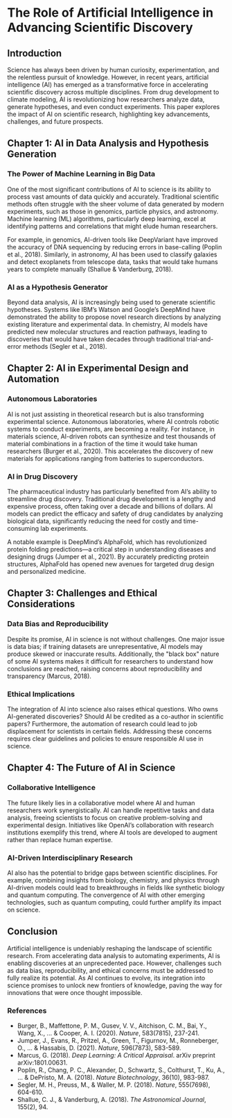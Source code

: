 # The Role of Artificial Intelligence in Advancing Scientific Discovery  

## Introduction  

Science has always been driven by human curiosity, experimentation, and the relentless pursuit of knowledge. However, in recent years, artificial intelligence (AI) has emerged as a transformative force in accelerating scientific discovery across multiple disciplines. From drug development to climate modeling, AI is revolutionizing how researchers analyze data, generate hypotheses, and even conduct experiments. This paper explores the impact of AI on scientific research, highlighting key advancements, challenges, and future prospects.  

## Chapter 1: AI in Data Analysis and Hypothesis Generation  

### The Power of Machine Learning in Big Data  

One of the most significant contributions of AI to science is its ability to process vast amounts of data quickly and accurately. Traditional scientific methods often struggle with the sheer volume of data generated by modern experiments, such as those in genomics, particle physics, and astronomy. Machine learning (ML) algorithms, particularly deep learning, excel at identifying patterns and correlations that might elude human researchers.  

For example, in genomics, AI-driven tools like DeepVariant have improved the accuracy of DNA sequencing by reducing errors in base-calling (Poplin et al., 2018). Similarly, in astronomy, AI has been used to classify galaxies and detect exoplanets from telescope data, tasks that would take humans years to complete manually (Shallue & Vanderburg, 2018).  

### AI as a Hypothesis Generator  

Beyond data analysis, AI is increasingly being used to generate scientific hypotheses. Systems like IBM’s Watson and Google’s DeepMind have demonstrated the ability to propose novel research directions by analyzing existing literature and experimental data. In chemistry, AI models have predicted new molecular structures and reaction pathways, leading to discoveries that would have taken decades through traditional trial-and-error methods (Segler et al., 2018).  

## Chapter 2: AI in Experimental Design and Automation  

### Autonomous Laboratories  

AI is not just assisting in theoretical research but is also transforming experimental science. Autonomous laboratories, where AI controls robotic systems to conduct experiments, are becoming a reality. For instance, in materials science, AI-driven robots can synthesize and test thousands of material combinations in a fraction of the time it would take human researchers (Burger et al., 2020). This accelerates the discovery of new materials for applications ranging from batteries to superconductors.  

### AI in Drug Discovery  

The pharmaceutical industry has particularly benefited from AI’s ability to streamline drug discovery. Traditional drug development is a lengthy and expensive process, often taking over a decade and billions of dollars. AI models can predict the efficacy and safety of drug candidates by analyzing biological data, significantly reducing the need for costly and time-consuming lab experiments.  

A notable example is DeepMind’s AlphaFold, which has revolutionized protein folding predictions—a critical step in understanding diseases and designing drugs (Jumper et al., 2021). By accurately predicting protein structures, AlphaFold has opened new avenues for targeted drug design and personalized medicine.  

## Chapter 3: Challenges and Ethical Considerations  

### Data Bias and Reproducibility  

Despite its promise, AI in science is not without challenges. One major issue is data bias; if training datasets are unrepresentative, AI models may produce skewed or inaccurate results. Additionally, the "black box" nature of some AI systems makes it difficult for researchers to understand how conclusions are reached, raising concerns about reproducibility and transparency (Marcus, 2018).  

### Ethical Implications  

The integration of AI into science also raises ethical questions. Who owns AI-generated discoveries? Should AI be credited as a co-author in scientific papers? Furthermore, the automation of research could lead to job displacement for scientists in certain fields. Addressing these concerns requires clear guidelines and policies to ensure responsible AI use in science.  

## Chapter 4: The Future of AI in Science  

### Collaborative Intelligence  

The future likely lies in a collaborative model where AI and human researchers work synergistically. AI can handle repetitive tasks and data analysis, freeing scientists to focus on creative problem-solving and experimental design. Initiatives like OpenAI’s collaboration with research institutions exemplify this trend, where AI tools are developed to augment rather than replace human expertise.  

### AI-Driven Interdisciplinary Research  

AI also has the potential to bridge gaps between scientific disciplines. For example, combining insights from biology, chemistry, and physics through AI-driven models could lead to breakthroughs in fields like synthetic biology and quantum computing. The convergence of AI with other emerging technologies, such as quantum computing, could further amplify its impact on science.  

## Conclusion  

Artificial intelligence is undeniably reshaping the landscape of scientific research. From accelerating data analysis to automating experiments, AI is enabling discoveries at an unprecedented pace. However, challenges such as data bias, reproducibility, and ethical concerns must be addressed to fully realize its potential. As AI continues to evolve, its integration into science promises to unlock new frontiers of knowledge, paving the way for innovations that were once thought impossible.  

### References  

- Burger, B., Maffettone, P. M., Gusev, V. V., Aitchison, C. M., Bai, Y., Wang, X., ... & Cooper, A. I. (2020). *Nature*, 583(7815), 237-241.  
- Jumper, J., Evans, R., Pritzel, A., Green, T., Figurnov, M., Ronneberger, O., ... & Hassabis, D. (2021). *Nature*, 596(7873), 583-589.  
- Marcus, G. (2018). *Deep Learning: A Critical Appraisal*. arXiv preprint arXiv:1801.00631.  
- Poplin, R., Chang, P. C., Alexander, D., Schwartz, S., Colthurst, T., Ku, A., ... & DePristo, M. A. (2018). *Nature Biotechnology*, 36(10), 983-987.  
- Segler, M. H., Preuss, M., & Waller, M. P. (2018). *Nature*, 555(7698), 604-610.  
- Shallue, C. J., & Vanderburg, A. (2018). *The Astronomical Journal*, 155(2), 94.